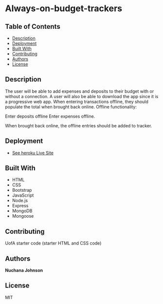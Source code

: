 # Always-on-budget-trackers

## Table of Contents

* [Description](#description)
* [Deployment](#deployment)
* [Built With](#built-with)
* [Contributing](#contributing)
* [Authors](#authors)
* [License](#license)


## Description

The user will be able to add expenses and deposits to their budget with or without a connection. A user will also be able to download the app since it is a progressive web app. When entering transactions offline, they should populate the total when brought back online. Offline functionality: 

Enter deposits offline
Enter expenses offline. 

When brought back online, the offline entries should be added to tracker.


## Deployment

* [See heroku Live Site](https://immense-cove-58395.herokuapp.com/) 


## Built With

* HTML
* CSS
* Bootstrap
* JavaScript
* Node.js
* Express
* MongoDB
* Mongoose

## Contributing

UofA starter code (starter HTML and CSS code)

## Authors

**Nuchana Johnson**

## License

MIT


